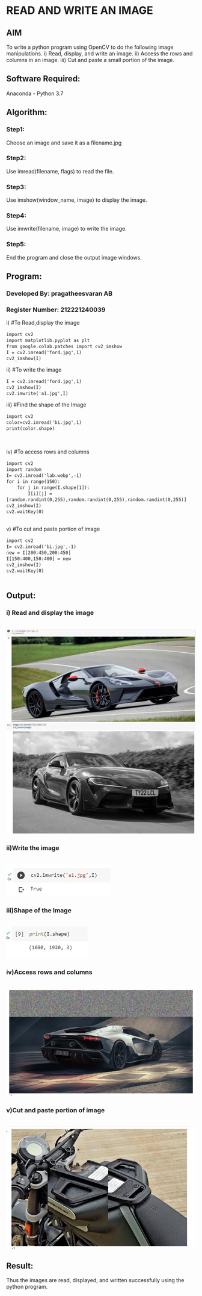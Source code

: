# READ AND WRITE AN IMAGE
## AIM
To write a python program using OpenCV to do the following image manipulations.
i) Read, display, and write an image.
ii) Access the rows and columns in an image.
iii) Cut and paste a small portion of the image.

## Software Required:
Anaconda - Python 3.7
## Algorithm:
### Step1:
Choose an image and save it as a filename.jpg
### Step2:
Use imread(filename, flags) to read the file.
### Step3:
Use imshow(window_name, image) to display the image.
### Step4:
Use imwrite(filename, image) to write the image.
### Step5:
End the program and close the output image windows.
## Program:
### Developed By: pragatheesvaran AB
### Register Number: 212221240039
i) #To Read,display the image
```
import cv2
import matplotlib.pyplot as plt
from google.colab.patches import cv2_imshow
I = cv2.imread('ford.jpg',1)
cv2_imshow(I)  
```
ii) #To write the image
```
I = cv2.imread('ford.jpg',1)
cv2_imshow(I)
cv2.imwrite('a1.jpg',I)

```
iii) #Find the shape of the Image
```python3
import cv2
color=cv2.imread('bi.jpg',1)
print(color.shape)



```
iv) #To access rows and columns

```python3
import cv2
import random
I= cv2.imread('lab.webp',-1)
for i in range(150):
    for j in range(I.shape[1]):
        I[i][j] = [random.randint(0,255),random.randint(0,255),random.randint(0,255)]
cv2_imshow(I)
cv2.waitKey(0)


```
v) #To cut and paste portion of image
```python3
import cv2
I= cv2.imread('bi.jpg',-1)
new = I[200:450,200:450]
I[150:400,150:400] = new
cv2_imshow(I)
cv2.waitKey(0)


```

## Output:

### i) Read and display the image

<br>![output](show.jpg)
<br>![output](gray.png)

### ii)Write the image

<br>![output](true.jpg)
<br>

### iii)Shape of the Image

<br>![output](shape.jpg)
<br>

### iv)Access rows and columns

<br>![output](blur.jpg)
<br>

### v)Cut and paste portion of image
<br>![output](cut.jpg)
<br>

## Result:
Thus the images are read, displayed, and written successfully using the python program.



